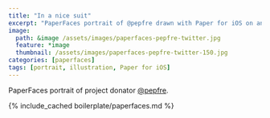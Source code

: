 ```yaml
---
title: "In a nice suit"
excerpt: "PaperFaces portrait of @pepfre drawn with Paper for iOS on an iPad."
image: 
  path: &image /assets/images/paperfaces-pepfre-twitter.jpg 
  feature: *image
  thumbnail: /assets/images/paperfaces-pepfre-twitter-150.jpg
categories: [paperfaces]
tags: [portrait, illustration, Paper for iOS]
---
```


PaperFaces portrait of project donator [@pepfre](https://twitter.com/pepfre).

{% include_cached boilerplate/paperfaces.md %}
